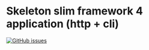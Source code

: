 # Skeleton slim framework 4 application (http + cli)

[![GitHub issues](https://img.shields.io/github/issues/gabrielpcruz/slim?style=plastic)](https://github.com/gabrielpcruz/slim/issues)
